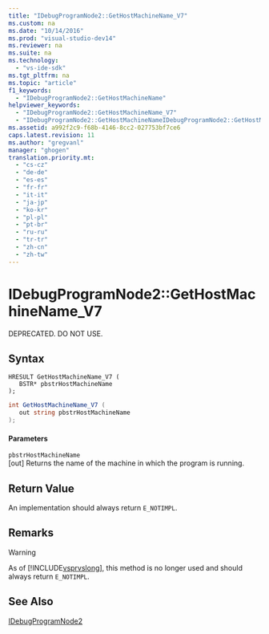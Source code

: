 ```yaml
---
title: "IDebugProgramNode2::GetHostMachineName_V7"
ms.custom: na
ms.date: "10/14/2016"
ms.prod: "visual-studio-dev14"
ms.reviewer: na
ms.suite: na
ms.technology: 
  - "vs-ide-sdk"
ms.tgt_pltfrm: na
ms.topic: "article"
f1_keywords: 
  - "IDebugProgramNode2::GetHostMachineName"
helpviewer_keywords: 
  - "IDebugProgramNode2::GetHostMachineName_V7"
  - "IDebugProgramNode2::GetHostMachineNameIDebugProgramNode2::GetHostMachineName"
ms.assetid: a992f2c9-f68b-4146-8cc2-027753bf7ce6
caps.latest.revision: 11
ms.author: "gregvanl"
manager: "ghogen"
translation.priority.mt: 
  - "cs-cz"
  - "de-de"
  - "es-es"
  - "fr-fr"
  - "it-it"
  - "ja-jp"
  - "ko-kr"
  - "pl-pl"
  - "pt-br"
  - "ru-ru"
  - "tr-tr"
  - "zh-cn"
  - "zh-tw"
---
```

# IDebugProgramNode2::GetHostMachineName_V7
DEPRECATED. DO NOT USE.  
  
## Syntax  
  
```cpp#  
HRESULT GetHostMachineName_V7 (   
   BSTR* pbstrHostMachineName  
);  
```  
  
```c#  
int GetHostMachineName_V7 (   
   out string pbstrHostMachineName  
);  
```  
  
#### Parameters  
 `pbstrHostMachineName`  
 [out] Returns the name of the machine in which the program is running.  
  
## Return Value  
 An implementation should always return `E_NOTIMPL`.  
  
## Remarks  
  
> [!WARNING]
>  As of [!INCLUDE[vsprvslong](../codequality/includes/vsprvslong_md.md)], this method is no longer used and should always return `E_NOTIMPL`.  
  
## See Also  
 [IDebugProgramNode2](../extensibility/idebugprogramnode2.md)